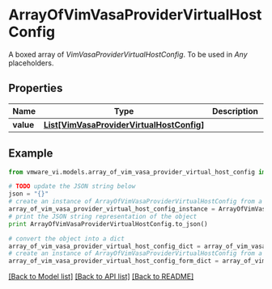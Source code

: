 # ArrayOfVimVasaProviderVirtualHostConfig

A boxed array of *VimVasaProviderVirtualHostConfig*. To be used in *Any* placeholders. 

## Properties
Name | Type | Description | Notes
------------ | ------------- | ------------- | -------------
**value** | [**List[VimVasaProviderVirtualHostConfig]**](VimVasaProviderVirtualHostConfig.md) |  | 

## Example

```python
from vmware_vi.models.array_of_vim_vasa_provider_virtual_host_config import ArrayOfVimVasaProviderVirtualHostConfig

# TODO update the JSON string below
json = "{}"
# create an instance of ArrayOfVimVasaProviderVirtualHostConfig from a JSON string
array_of_vim_vasa_provider_virtual_host_config_instance = ArrayOfVimVasaProviderVirtualHostConfig.from_json(json)
# print the JSON string representation of the object
print ArrayOfVimVasaProviderVirtualHostConfig.to_json()

# convert the object into a dict
array_of_vim_vasa_provider_virtual_host_config_dict = array_of_vim_vasa_provider_virtual_host_config_instance.to_dict()
# create an instance of ArrayOfVimVasaProviderVirtualHostConfig from a dict
array_of_vim_vasa_provider_virtual_host_config_form_dict = array_of_vim_vasa_provider_virtual_host_config.from_dict(array_of_vim_vasa_provider_virtual_host_config_dict)
```
[[Back to Model list]](../README.md#documentation-for-models) [[Back to API list]](../README.md#documentation-for-api-endpoints) [[Back to README]](../README.md)


